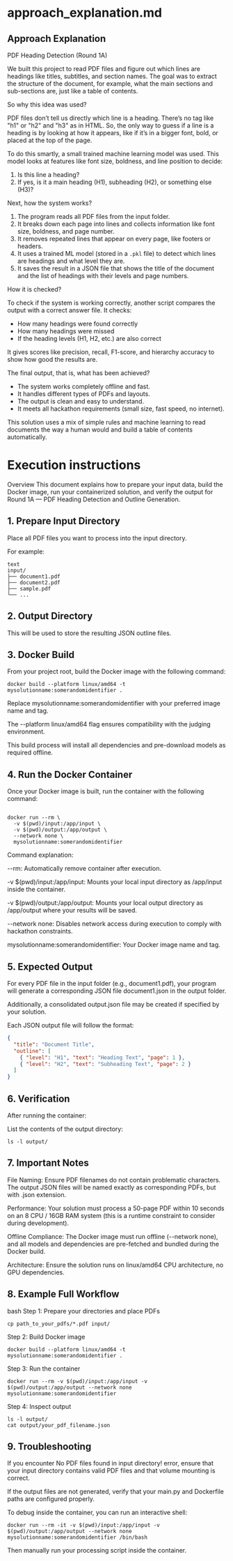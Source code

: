 # approach_explanation.md

## Approach Explanation
PDF Heading Detection (Round 1A)

We built this project to read PDF files and figure out which lines are headings like titles, subtitles, and section names. The goal was to extract the structure of the document, for example, what the main sections and sub-sections are,  just like a table of contents.

So why this idea was used?

PDF files don’t tell us directly which line is a heading. There’s no tag like "h1" or "h2" and "h3" as in HTML. So, the only way to guess if a line is a heading is by looking at how it appears, like if it’s in a bigger font, bold, or placed at the top of the page.

To do this smartly, a small trained machine learning model was used. This model looks at features like font size, boldness, and line position to decide:
1. Is this line a heading?
2. If yes, is it a main heading (H1), subheading (H2), or something else (H3)?

Next, how the system works?
1. The program reads all PDF files from the input folder.
2. It breaks down each page into lines and collects information like font size, boldness, and page number.
3. It removes repeated lines that appear on every page, like footers or headers.
4. It uses a trained ML model (stored in a `.pkl` file) to detect which lines are headings and what level they are.
5. It saves the result in a JSON file that shows the title of the document and the list of headings with their levels and page numbers.

How it is checked?

To check if the system is working correctly, another script compares the output with a correct answer file. It checks:
- How many headings were found correctly
- How many headings were missed
- If the heading levels (H1, H2, etc.) are also correct

It gives scores like precision, recall, F1-score, and hierarchy accuracy to show how good the results are. 

The final output, that is, what has been achieved?

- The system works completely offline and fast.
- It handles different types of PDFs and layouts.
- The output is clean and easy to understand.
- It meets all hackathon requirements (small size, fast speed, no internet).

This solution uses a mix of simple rules and machine learning to read documents the way a human would and build a table of contents automatically.

# Execution instructions

Overview
This document explains how to prepare your input data, build the Docker image, run your containerized solution, and verify the output for Round 1A — PDF Heading Detection and Outline Generation.

## 1. Prepare Input Directory

Place all PDF files you want to process into the input directory.

For example:
```console
text
input/
├── document1.pdf
├── document2.pdf
├── sample.pdf
└── ...
```

## 2. Output Directory
This will be used to store the resulting JSON outline files.

## 3. Docker Build
From your project root, build the Docker image with the following command:

```
docker build --platform linux/amd64 -t mysolutionname:somerandomidentifier .
```

Replace mysolutionname:somerandomidentifier with your preferred image name and tag.

The --platform linux/amd64 flag ensures compatibility with the judging environment.

This build process will install all dependencies and pre-download models as required offline.

## 4. Run the Docker Container
Once your Docker image is built, run the container with the following command:

```console

docker run --rm \
  -v $(pwd)/input:/app/input \
  -v $(pwd)/output:/app/output \
  --network none \
  mysolutionname:somerandomidentifier
```
Command explanation:

--rm: Automatically remove container after execution.

-v $(pwd)/input:/app/input: Mounts your local input directory as /app/input inside the container.

-v $(pwd)/output:/app/output: Mounts your local output directory as /app/output where your results will be saved.

--network none: Disables network access during execution to comply with hackathon constraints.

mysolutionname:somerandomidentifier: Your Docker image name and tag.

## 5. Expected Output
For every PDF file in the input folder (e.g., document1.pdf), your program will generate a corresponding JSON file document1.json in the output folder.

Additionally, a consolidated output.json file may be created if specified by your solution.

Each JSON output file will follow the format:

``` json
{
  "title": "Document Title",
  "outline": [
    { "level": "H1", "text": "Heading Text", "page": 1 },
    { "level": "H2", "text": "Subheading Text", "page": 2 }
  ]
}
```
## 6. Verification
After running the container:

List the contents of the output directory:

```console
ls -l output/
```

## 7. Important Notes
File Naming: Ensure PDF filenames do not contain problematic characters. The output JSON files will be named exactly as corresponding PDFs, but with .json extension.

Performance: Your solution must process a 50-page PDF within 10 seconds on an 8 CPU / 16GB RAM system (this is a runtime constraint to consider during development).

Offline Compliance: The Docker image must run offline (--network none), and all models and dependencies are pre-fetched and bundled during the Docker build.

Architecture: Ensure the solution runs on linux/amd64 CPU architecture, no GPU dependencies.

## 8. Example Full Workflow
bash
Step 1: Prepare your directories and place PDFs
```console
cp path_to_your_pdfs/*.pdf input/
```

Step 2: Build Docker image
```console
docker build --platform linux/amd64 -t mysolutionname:somerandomidentifier .
```

Step 3: Run the container
```console
docker run --rm -v $(pwd)/input:/app/input -v $(pwd)/output:/app/output --network none mysolutionname:somerandomidentifier
```

Step 4: Inspect output
```console
ls -l output/
cat output/your_pdf_filename.json
```

## 9. Troubleshooting
If you encounter No PDF files found in input directory! error, ensure that your input directory contains valid PDF files and that volume mounting is correct.

If the output files are not generated, verify that your main.py and Dockerfile paths are configured properly.

To debug inside the container, you can run an interactive shell:

```console
docker run --rm -it -v $(pwd)/input:/app/input -v $(pwd)/output:/app/output --network none mysolutionname:somerandomidentifier /bin/bash
```
Then manually run your processing script inside the container.

